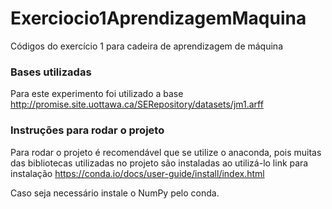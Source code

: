 # Exerciocio1AprendizagemMaquina

Códigos do exercício 1 para cadeira de aprendizagem de máquina
### Bases utilizadas
Para este experimento foi utilizado a base http://promise.site.uottawa.ca/SERepository/datasets/jm1.arff


### Instruções para rodar o projeto

Para rodar o projeto é recomendável que se utilize o anaconda, pois muitas das bibliotecas utilizadas no projeto são instaladas ao utilizá-lo
link para instalação https://conda.io/docs/user-guide/install/index.html

Caso seja necessário instale o NumPy pelo conda.